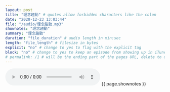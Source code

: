 ```yaml
---
layout: post
title: "理念趨動" # quotes allow forbidden characters like the colon
date: "2020-12-23 13:03:44"
file: "/audio/理念趨動.mp3"
shownotes: "理念趨動"
summary: "理念趨動"
duration: "file_duration" # audio length in min:sec
length: "file_length" # filesize in bytes
explicit: "no" # change to yes to flag with the explicit tag
block: "no" # change to yes to keep an episode from showing up in iTunes
# permalink: /1 # will be the ending part of the pages URL, delete to default to the title
---
```


<audio controls>
<source src="{{site.url}}{{site.baseurl}}{{ page.file }}" type="audio/x-mp3">
Your browser does not support the audio element.
</audio>
{{ page.shownotes }}
